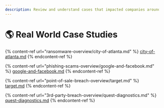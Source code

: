 ```yaml
---
description: Review and understand cases that impacted companies around the world.
---
```


# 🌎 Real World Case Studies

{% content-ref url="ransomware-overview/city-of-atlanta.md" %}
[city-of-atlanta.md](ransomware-overview/city-of-atlanta.md)
{% endcontent-ref %}

{% content-ref url="phishing-scams-overview/google-and-facebook.md" %}
[google-and-facebook.md](phishing-scams-overview/google-and-facebook.md)
{% endcontent-ref %}

{% content-ref url="point-of-sale-breach-overview/target.md" %}
[target.md](point-of-sale-breach-overview/target.md)
{% endcontent-ref %}

{% content-ref url="3rd-party-breach-overview/quest-diagnostics.md" %}
[quest-diagnostics.md](3rd-party-breach-overview/quest-diagnostics.md)
{% endcontent-ref %}

